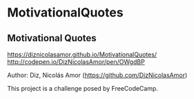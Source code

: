 # MotivationalQuotes

Motivational Quotes
--------------------
https://diznicolasamor.github.io/MotivationalQuotes/
http://codepen.io/DizNicolasAmor/pen/OWgdBP
  
Author:  Diz, Nicolás Amor (https://github.com/DizNicolasAmor)

This project is a challenge posed by FreeCodeCamp. 
